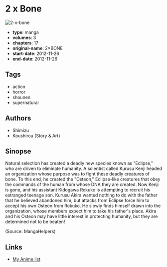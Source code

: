 # 2 x Bone

![2-x-bone](https://cdn.myanimelist.net/images/manga/3/127007.jpg)

-   **type**: manga
-   **volumes**: 3
-   **chapters**: 17
-   **original-name**: 2×BONE
-   **start-date**: 2012-11-26
-   **end-date**: 2012-11-26

## Tags

-   action
-   horror
-   shounen
-   supernatural

## Authors

-   Shimizu
-   Koushirou (Story & Art)

## Sinopse

Natural selection has created a deadly new species known as "Eclipse," who are driven to eliminate humanity. A scientist called Kurusu Kenji headed an organization whose purpose was to fight these deadly creatures of bone. To this end, he created the "Osteon," Eclipse-like creatures that obey the commands of the human from whose DNA they are created. Now Kenji is gone, and his assistant Kidogawa Rokuko is attempting to recruit his estranged teenage son. Kurusu Akira wanted nothing to do with the father that he believed abandoned him, but attacks from Eclipse force him to accept his own Osteon from Rokuko. He slowly finds himself drawn into the organization, whose members expect him to take his father's place. Akira and his Osteon may have little interest in protecting humanity, but they are determined not to be beaten!

(Source: MangaHelpers)

## Links

-   [My Anime list](https://myanimelist.net/manga/50543/2_x_Bone)
